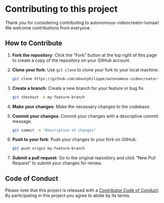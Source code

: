 # Contributing to this project

Thank you for considering contributing to autonomous-videocreator-lumaai! We welcome contributions from everyone.

## How to Contribute

1. **Fork the repository**: Click the "Fork" button at the top right of this page to create a copy of the repository on your GitHub account.

2. **Clone your fork**: Use `git clone` to clone your fork to your local machine.

   ```bash
   git clone https://github.com/aboutphilippe/autonomous-videocreator-lumaai.git
   ```

3. **Create a branch**: Create a new branch for your feature or bug fix.

   ```bash
   git checkout -b my-feature-branch
   ```

4. **Make your changes**: Make the necessary changes to the codebase.

5. **Commit your changes**: Commit your changes with a descriptive commit message.

   ```bash
   git commit -m "Description of changes"
   ```

6. **Push to your fork**: Push your changes to your fork on GitHub.

   ```bash
   git push origin my-feature-branch
   ```

7. **Submit a pull request**: Go to the original repository and click "New Pull Request" to submit your changes for review.

## Code of Conduct

Please note that this project is released with a [Contributor Code of Conduct](code_of_conduct.md). By participating in this project you agree to abide by its terms.
